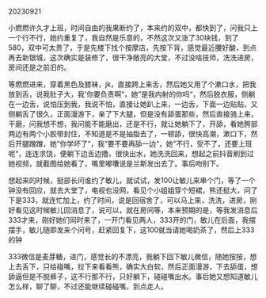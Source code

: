 20230921

小燃燃许久才上班，时间自由的我果断约了，本来约的双中，都快到了，问我只上一个行不行，她约重复了，我自然是乐意的，不然这次又涨了30块钱，到了580，双中可太贵了，于是先楼下找个按摩店，先按下背，感觉最近腰好酸，到点再去新银城，这次确实是装修了，很干净敞亮的大堂，不过没啥技师，洗洗进房，房间还是之前旧的。

等燃燃进来，穿着黑色及膝袜，jk，直接跨上来舌，然后她又用了个漱口水，把我放到舌，说我肚子大，我'你要负责啊“，她”是我内射的你吗“，然后脱衣服，侧躺在一边舌，说怕压到我，我说不怕，直接让她趴上来，一边舌，下面一边贴贴，又侧躺舌了很久，正面漫游下，亲了下大腿，但是没有舔蛋那些，然后直接骑上来，干磨，问我想不想，我问能不能磨出，还是不行，就让她躺下了，开舔，看她胯部两边有两个小胶带封住，不知道是不是抽脂去了，一顿舔，很快高潮，漱口下，然后开腿蹭蹭，她”你学坏了“，我”要不要再舔一边“，她”不行，受不了，还要上班呢“，连连求饶，便躺下边舌边撸，很快出水，她洗洗回来，想起之前抖音刷到过她视频，就截图给她看了，嘴里嘟囔说是兰斯发出去了。事后吻别下。

想起来的时候，挺部长问谁约了敏儿，就试试，发100让敏儿来串个门，等了一个钟没有回应，就去大堂了，电视也没网，看见个小姐姐穿个短裙，熊还挺大，问了下是333，就连忙加上，约了时间，说是回宿舍了，可以马上来，洗洗，进房，刚好看见这时候敏儿回消息了，说可以，就在房间等，本来预期的是，等我发消息后333才来，刚好她们同时来了，一开门看见两人，333开的门，敏儿在后面，我摆摆手，敏儿随即发来个问号，赶紧回复下，这100就当请她喝奶茶了，然后上333的钟

333微信是麦芽糖，进门，感觉长的不漂亮，我躺下回下敏儿微信，随她按按，想上去舌下，只给碰嘴，拉下来看看熊，确实大白软，然后正面漫游，下去舔蛋，想舔逼但是不脱裤子，这不行那不行，只好躺下，碰碰嘴出水。事后她又想知道敏儿怎么样，聊了聊，不过还能继续碰碰嘴，到点走人。